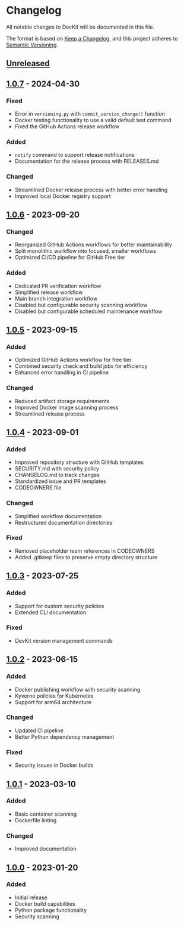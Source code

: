 # Changelog

All notable changes to DevKit will be documented in this file.

The format is based on [Keep a Changelog](https://keepachangelog.com/en/1.0.0/),
and this project adheres to [Semantic Versioning](https://semver.org/spec/v2.0.0.html).

## [Unreleased]

## [1.0.7] - 2024-04-30

### Fixed
- Error in `versioning.py` with `commit_version_change()` function
- Docker testing functionality to use a valid default test command
- Fixed the GitHub Actions release workflow

### Added
- `notify` command to support release notifications
- Documentation for the release process with RELEASES.md

### Changed
- Streamlined Docker release process with better error handling
- Improved local Docker registry support

## [1.0.6] - 2023-09-20

### Changed
- Reorganized GitHub Actions workflows for better maintainability
- Split monolithic workflow into focused, smaller workflows
- Optimized CI/CD pipeline for GitHub Free tier

### Added
- Dedicated PR verification workflow
- Simplified release workflow
- Main branch integration workflow
- Disabled but configurable security scanning workflow
- Disabled but configurable scheduled maintenance workflow

## [1.0.5] - 2023-09-15

### Added
- Optimized GitHub Actions workflow for free tier
- Combined security check and build jobs for efficiency
- Enhanced error handling in CI pipeline

### Changed
- Reduced artifact storage requirements
- Improved Docker image scanning process
- Streamlined release process

## [1.0.4] - 2023-09-01

### Added
- Improved repository structure with GitHub templates
- SECURITY.md with security policy
- CHANGELOG.md to track changes
- Standardized issue and PR templates
- CODEOWNERS file

### Changed
- Simplified workflow documentation
- Restructured documentation directories

### Fixed
- Removed placeholder team references in CODEOWNERS
- Added .gitkeep files to preserve empty directory structure

## [1.0.3] - 2023-07-25

### Added
- Support for custom security policies
- Extended CLI documentation

### Fixed
- DevKit version management commands

## [1.0.2] - 2023-06-15

### Added
- Docker publishing workflow with security scanning
- Kyverno policies for Kubernetes
- Support for arm64 architecture

### Changed
- Updated CI pipeline
- Better Python dependency management

### Fixed
- Security issues in Docker builds

## [1.0.1] - 2023-03-10

### Added
- Basic container scanning
- Dockerfile linting

### Changed
- Improved documentation

## [1.0.0] - 2023-01-20

### Added
- Initial release
- Docker build capabilities
- Python package functionality
- Security scanning

[Unreleased]: https://github.com/philip-walsh/devkit/compare/v1.0.7...HEAD
[1.0.7]: https://github.com/philip-walsh/devkit/compare/v1.0.6...v1.0.7
[1.0.6]: https://github.com/philip-walsh/devkit/compare/v1.0.5...v1.0.6
[1.0.5]: https://github.com/philip-walsh/devkit/compare/v1.0.4...v1.0.5
[1.0.4]: https://github.com/philip-walsh/devkit/compare/v1.0.3...v1.0.4
[1.0.3]: https://github.com/philip-walsh/devkit/compare/v1.0.2...v1.0.3
[1.0.2]: https://github.com/philip-walsh/devkit/compare/v1.0.1...v1.0.2
[1.0.1]: https://github.com/philip-walsh/devkit/compare/v1.0.0...v1.0.1
[1.0.0]: https://github.com/philip-walsh/devkit/releases/tag/v1.0.0
